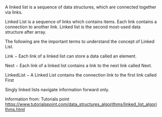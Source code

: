 A linked list is a sequence of data structures, which are connected together via links.

Linked List is a sequence of links which contains items. Each link contains a connection to another link.
Linked list is the second most-used data structure after array.

The following are the important terms to understand the concept of Linked List.

Link − Each link of a linked list can store a data called an element.

Next − Each link of a linked list contains a link to the next link called Next.

LinkedList − A Linked List contains the connection link to the first link called First

Singly linked lists navigate information forward only.

Information from: Tutorials point
https://www.tutorialspoint.com/data_structures_algorithms/linked_list_algorithms.html
